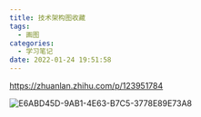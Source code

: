 ```yaml
---
title: 技术架构图收藏
tags:
  - 画图
categories:
  - 学习笔记
date: 2022-01-24 19:51:58
---
```


https://zhuanlan.zhihu.com/p/123951784



![E6ABD45D-9AB1-4E63-B7C5-3778E89E73A8](/Users/wangyuanqing1/github/northernw.github.io/image/architeture-diagram/E6ABD45D-9AB1-4E63-B7C5-3778E89E73A8.jpg)

